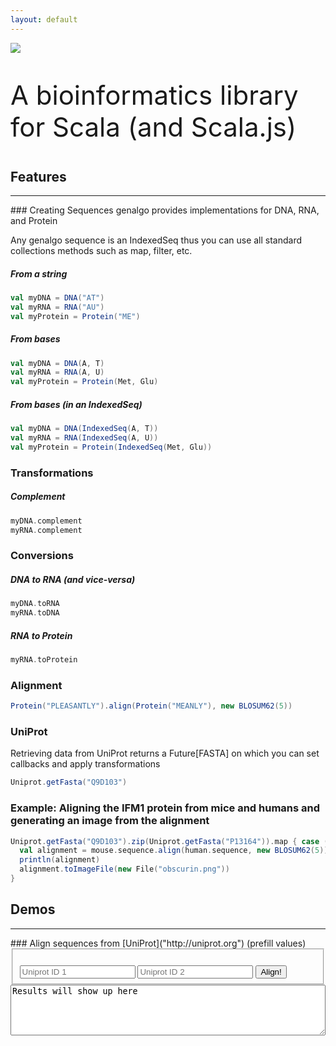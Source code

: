 ```yaml
---
layout: default
---
```


<img class="center-block" style="max-height: 75vh; max-width: 50vw" src="/assets/genalgoLogo.svg">
<p style="font-size: 300%" class="lead text-center">A bioinformatics library for Scala (and Scala.js)</p>

## Features
<hr/>
### Creating Sequences
genalgo provides implementations for DNA, RNA, and Protein

Any genalgo sequence is an IndexedSeq thus you can use all standard collections methods such as map, filter, etc.

##### From a string
```scala
val myDNA = DNA("AT")
val myRNA = RNA("AU")
val myProtein = Protein("ME")
```

##### From bases
```scala
val myDNA = DNA(A, T)
val myRNA = RNA(A, U)
val myProtein = Protein(Met, Glu)
```

##### From bases (in an IndexedSeq)
```scala
val myDNA = DNA(IndexedSeq(A, T))
val myRNA = RNA(IndexedSeq(A, U))
val myProtein = Protein(IndexedSeq(Met, Glu))
```

### Transformations

##### Complement
```scala
myDNA.complement
myRNA.complement
```

### Conversions

##### DNA to RNA (and vice-versa)
```scala
myDNA.toRNA
myRNA.toDNA
```

##### RNA to Protein
```scala
myRNA.toProtein
```

### Alignment
```scala
Protein("PLEASANTLY").align(Protein("MEANLY"), new BLOSUM62(5))
```

### UniProt
Retrieving data from UniProt returns a Future[FASTA] on which you can set callbacks and apply transformations

```scala
Uniprot.getFasta("Q9D103")
```

### Example: Aligning the IFM1 protein from mice and humans and generating an image from the alignment
```scala
Uniprot.getFasta("Q9D103").zip(Uniprot.getFasta("P13164")).map { case (mouse, human) =>
  val alignment = mouse.sequence.align(human.sequence, new BLOSUM62(5))
  println(alignment)
  alignment.toImageFile(new File("obscurin.png"))
}
```


## Demos
<hr/>
### Align sequences from [UniProt]("http://uniprot.org") (<a id="prefillButton">prefill values</a>)
<div class="well col-lg-4">
  <fieldset>
    <input id="uniprot1" type="text" class="form-control" placeholder="Uniprot ID 1"></input>
    <input id="uniprot2" type="text" class="form-control" placeholder="Uniprot ID 2"></input>
    <button id="align-btn" style="margin-top: 20px" class="btn btn-lg btn-primary">Align!</button>
  </fieldset>
</div>
<div class="col-lg-8">
  <textarea readonly wrap="off" rows="5" style="font-family: monospace; width: 100%" id="output">Results will show up here</textarea>
</div>
